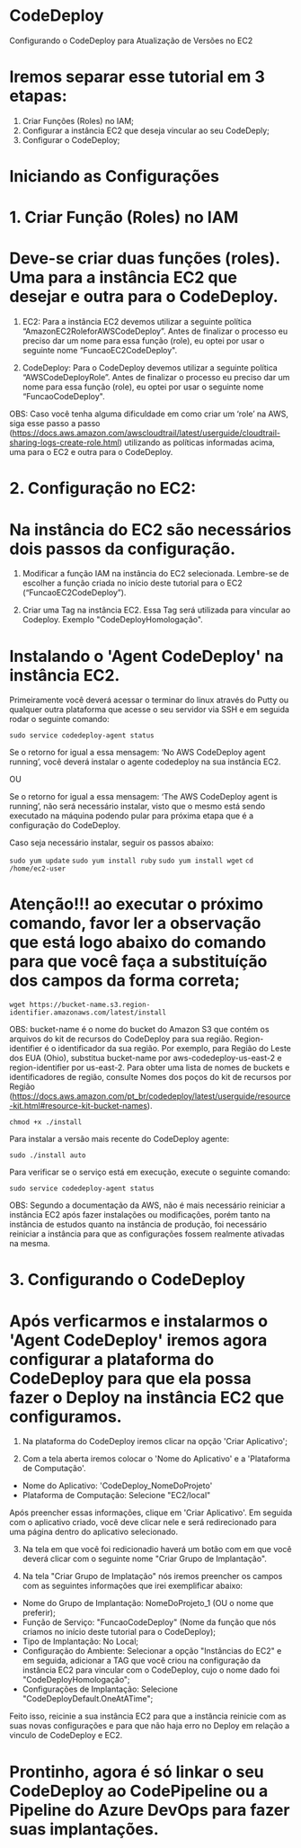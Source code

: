 # CodeDeploy
Configurando o CodeDeploy para Atualização de Versões no EC2

# Iremos separar esse tutorial em 3 etapas:

1. Criar Funções (Roles) no IAM;
2. Configurar a instância EC2 que deseja vincular ao seu CodeDeply;
3. Configurar o CodeDeploy;

# Iniciando as Configurações

# 1. Criar Função (Roles) no IAM

# Deve-se criar duas funções (roles). Uma para a instância EC2 que desejar e outra para o CodeDeploy.

1. EC2: Para a instância EC2 devemos utilizar a seguinte política “AmazonEC2RoleforAWSCodeDeploy”. Antes de finalizar o processo eu preciso dar um nome para essa função (role), eu optei por usar o seguinte nome “FuncaoEC2CodeDeploy".

2. CodeDeploy: Para o CodeDeploy devemos utilizar a seguinte política “AWSCodeDeployRole”. Antes de finalizar o processo eu preciso dar um nome para essa função (role), eu optei por usar o seguinte nome “FuncaoCodeDeploy".

OBS: Caso você tenha alguma dificuldade em como criar um ‘role’ na AWS, siga esse passo a passo (https://docs.aws.amazon.com/awscloudtrail/latest/userguide/cloudtrail-sharing-logs-create-role.html) utilizando as políticas informadas acima, uma para o EC2 e outra para o CodeDeploy.

# 2. Configuração no EC2:

# Na instância do EC2 são necessários dois passos da configuração.

1. Modificar a função IAM na instância do EC2 selecionada. Lembre-se de escolher a função criada no início deste tutorial para o EC2 (“FuncaoEC2CodeDeploy”).

2. Criar uma Tag na instância EC2. Essa Tag será utilizada para vincular ao Codeploy. Exemplo "CodeDeployHomologação".

# Instalando o 'Agent CodeDeploy' na instância EC2.

Primeiramente você deverá acessar o terminar do linux através do Putty ou qualquer outra plataforma que acesse o seu servidor via SSH e em seguida rodar o seguinte comando:

`sudo service codedeploy-agent status`

Se o retorno for igual a essa mensagem: ‘No AWS CodeDeploy agent running’, você deverá instalar o agente codedeploy na sua instância EC2.

OU

Se o retorno for igual a essa mensagem: ‘The AWS CodeDeploy agent is running’, não será necessário instalar, visto que o mesmo está sendo executado na máquina podendo pular para próxima etapa que é a configuração do CodeDeploy.

Caso seja necessário instalar, seguir os passos abaixo:

`sudo yum update`
`sudo yum install ruby`
`sudo yum install wget` 
`cd /home/ec2-user`

# Atenção!!! ao executar o próximo comando, favor ler a observação que está logo abaixo do comando para que você faça a substituíção dos campos da forma correta;

`wget https://bucket-name.s3.region-identifier.amazonaws.com/latest/install`

OBS: bucket-name é o nome do bucket do Amazon S3 que contém os arquivos do kit de recursos do CodeDeploy para sua região. Region-identifier é o identificador da sua região. Por exemplo, para Região do Leste dos EUA (Ohio), substitua bucket-name por aws-codedeploy-us-east-2 e region-identifier por us-east-2. Para obter uma lista de nomes de buckets e identificadores de região, consulte Nomes dos poços do kit de recursos por Região (https://docs.aws.amazon.com/pt_br/codedeploy/latest/userguide/resource-kit.html#resource-kit-bucket-names).

`chmod +x ./install`

Para instalar a versão mais recente do CodeDeploy agente:

`sudo ./install auto`

Para verificar se o serviço está em execução, execute o seguinte comando:

`sudo service codedeploy-agent status`

OBS: Segundo a documentação da AWS, não é mais necessário reiniciar a instância EC2 após fazer instalações ou modificações, porém tanto na instância de estudos quanto na instância de produção, foi necessário reiniciar a instância para que as configurações fossem realmente ativadas na mesma.

# 3.	Configurando o CodeDeploy

# Após verficarmos e instalarmos o 'Agent CodeDeploy' iremos agora configurar a plataforma do CodeDeploy para que ela possa fazer o Deploy na instância EC2 que configuramos.

1. Na plataforma do CodeDeploy iremos clicar na opção 'Criar Aplicativo';

2. Com a tela aberta iremos colocar o 'Nome do Aplicativo' e a 'Plataforma de Computação'.

- Nome do Aplicativo: 'CodeDeploy_NomeDoProjeto'
- Plataforma de Computação: Selecione "EC2/local"

Após preencher essas informações, clique em 'Criar Aplicativo'. Em seguida com o aplicativo criado, você deve clicar nele e será redirecionado para uma página dentro do aplicativo selecionado.

3. Na tela em que você foi redicionadio haverá um botão com em que você deverá clicar com o seguinte nome "Criar Grupo de Implantação".

4. Na tela "Criar Grupo de Implatação" nós iremos preencher os campos com as seguintes informações que irei exemplificar abaixo:

- Nome do Grupo de Implantação: NomeDoProjeto_1 (OU o nome que preferir);
- Função de Serviço: "FuncaoCodeDeploy" (Nome da função que nós criamos no início deste tutorial para o CodeDeploy);
- Tipo de Implantação: No Local;
- Configuração do Ambiente: Selecionar a opção "Instâncias do EC2" e em seguida, adicionar a TAG que você criou na configuração da instância EC2 para vincular com o CodeDeploy, cujo o nome dado foi "CodeDeployHomologação";
- Configurações de Implantação: Selecione "CodeDeployDefault.OneAtATime";

Feito isso, reicinie a sua instância EC2 para que a instância reinicie com as suas novas configurações e para que não haja erro no Deploy em relação a vinculo de CodeDeploy e EC2.

# Prontinho, agora é só linkar o seu CodeDeploy ao CodePipeline ou a Pipeline do Azure DevOps para fazer suas implantações.

















